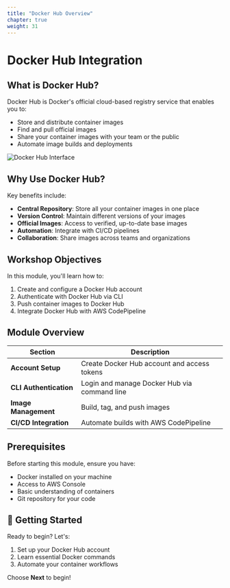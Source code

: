 ```yaml
---
title: "Docker Hub Overview"
chapter: true
weight: 31
---
```


# Docker Hub Integration

## What is Docker Hub?

Docker Hub is Docker's official cloud-based registry service that enables you to:
- Store and distribute container images
- Find and pull official images
- Share your container images with your team or the public
- Automate image builds and deployments

![Docker Hub Interface](/images/dockerhub-home.png)

## Why Use Docker Hub?

Key benefits include:
- **Central Repository**: Store all your container images in one place
- **Version Control**: Maintain different versions of your images
- **Official Images**: Access to verified, up-to-date base images
- **Automation**: Integrate with CI/CD pipelines
- **Collaboration**: Share images across teams and organizations

## Workshop Objectives

In this module, you'll learn how to:
1. Create and configure a Docker Hub account
2. Authenticate with Docker Hub via CLI
3. Push container images to Docker Hub
4. Integrate Docker Hub with AWS CodePipeline

## Module Overview

| Section | Description |
|---------|-------------|
| **Account Setup** | Create Docker Hub account and access tokens |
| **CLI Authentication** | Login and manage Docker Hub via command line |
| **Image Management** | Build, tag, and push images |
| **CI/CD Integration** | Automate builds with AWS CodePipeline |

## Prerequisites

Before starting this module, ensure you have:
- Docker installed on your machine
- Access to AWS Console
- Basic understanding of containers
- Git repository for your code

## 🎯 Getting Started

Ready to begin? Let's:
1. Set up your Docker Hub account
2. Learn essential Docker commands
3. Automate your container workflows

Choose **Next** to begin!
